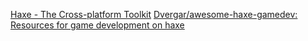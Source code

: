 
[Haxe - The Cross-platform Toolkit](https://haxe.org/)
[Dvergar/awesome-haxe-gamedev: Resources for game development on haxe](https://github.com/Dvergar/awesome-haxe-gamedev)
